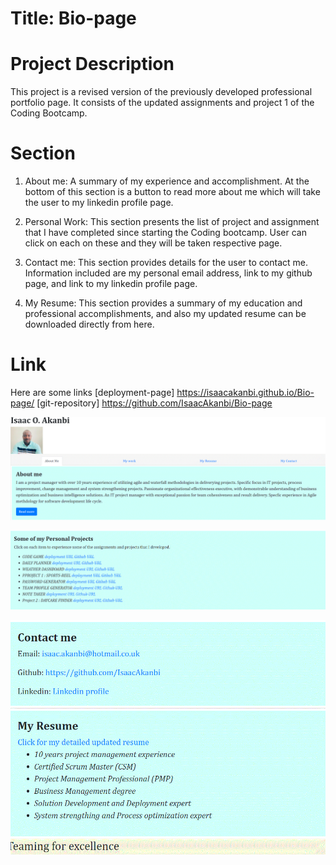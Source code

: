 # Title: Bio-page
 

# Project Description 
This project is a revised version of the previously developed professional portfolio page. It consists of the updated assignments and project 1 of the Coding Bootcamp.

# Section

1. About me: A summary of my experience and accomplishment. At the bottom of this section is a button to read more about me which will take the user to my linkedin profile page. 

2. Personal Work: This section presents the list of project and assignment that I have completed since starting the Coding bootcamp. User can click on each on these and they will be taken respective page. 

3. Contact me: This section provides details for the user to contact me. Information included are my personal email address, link to my github page, and link to my linkedin profile page.

4. My Resume: This section provides a summary of my education and professional accomplishments, and also my updated resume can be downloaded directly from here. 


# Link
Here are some links
[deployment-page] https://isaacakanbi.github.io/Bio-page/ 
[git-repository] https://github.com/IsaacAkanbi/Bio-page 

![Screenshot](./images/aboutme.GIF)

![Screenshot](./images/projects.GIF)

![Screenshot](./images/contact.GIF)